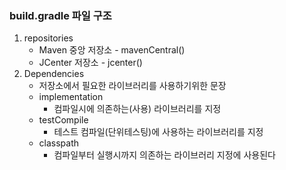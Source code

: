 ### build.gradle 파일 구조

1. repositories 
    - Maven 중앙 저장소 - mavenCentral()
    - JCenter 저장소 - jcenter()
2. Dependencies
    - 저장소에서 필요한 라이브러리를 사용하기위한 문장
    - implementation 
        - 컴파일시에 의존하는(사용) 라이브러리를 지정
    - testCompile
        - 테스트 컴파일(단위테스팅)에 사용하는 라이브러리를 지정
    - classpath 
        - 컴파일부터 실행시까지 의존하는 라이브러리 지정에 사용된다
